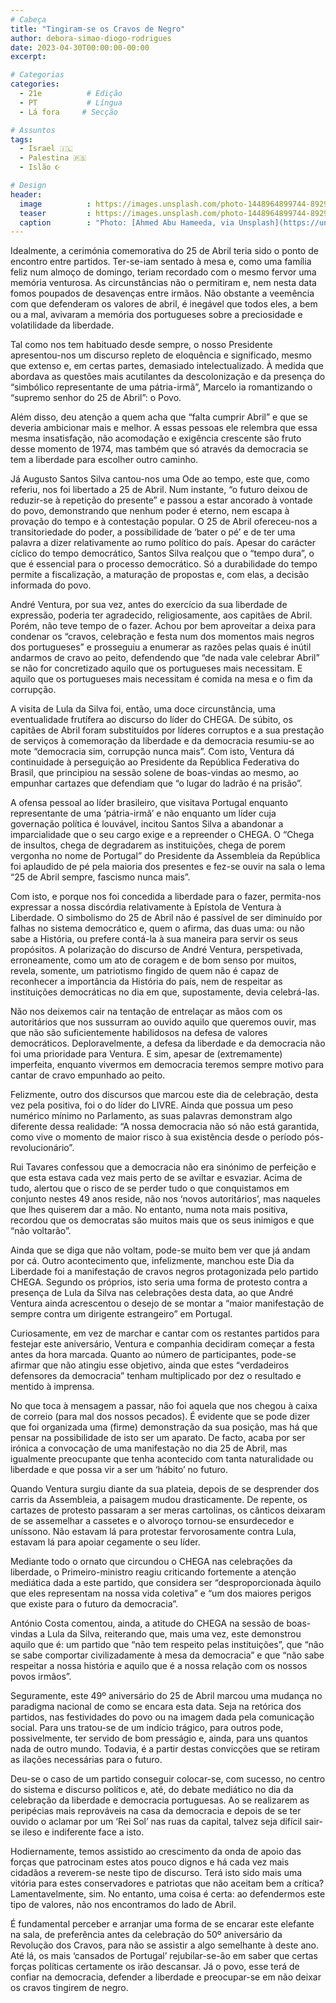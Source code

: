 ```yaml
---
# Cabeça
title: "Tingiram-se os Cravos de Negro"
author: debora-simao-diogo-rodrigues
date: 2023-04-30T00:00:00-00:00
excerpt:

# Categorias
categories:
  - 21e          # Edição
  - PT           # Língua
  - Lá fora     # Secção

# Assuntos
tags:
  - Israel 🇮🇱
  - Palestina 🇵🇸
  - Islão ☪️

# Design
header:
  image          : https://images.unsplash.com/photo-1448964899744-8929e9d992d7?ixlib=rb-4.0.3&ixid=MnwxMjA3fDB8MHxwaG90by1wYWdlfHx8fGVufDB8fHx8&auto=format&fit=crop&w=1374&q=80
  teaser         : https://images.unsplash.com/photo-1448964899744-8929e9d992d7?ixlib=rb-4.0.3&ixid=MnwxMjA3fDB8MHxwaG90by1wYWdlfHx8fGVufDB8fHx8&auto=format&fit=crop&w=1374&q=80
  caption        : "Photo: [Ahmed Abu Hameeda, via Unsplash](https://unsplash.com/photos/D9lCSvUcErk)"
---
```


Idealmente, a cerimónia comemorativa do 25 de Abril teria sido o ponto de encontro entre partidos. Ter-se-iam sentado à mesa e, como uma família feliz num almoço de domingo, teriam recordado com o mesmo fervor uma memória venturosa. As circunstâncias não o permitiram e, nem nesta data fomos poupados de desavenças entre irmãos. Não obstante a veemência com que defenderam os valores de abril, é inegável que todos eles, a bem ou a mal, avivaram a memória dos portugueses sobre a preciosidade e volatilidade da liberdade.

Tal como nos tem habituado desde sempre, o nosso Presidente apresentou-nos um discurso repleto de eloquência e significado, mesmo que extenso e, em certas partes, demasiado intelectualizado. À medida que abordava as questões mais acutilantes da descolonização e da presença do “simbólico representante de uma pátria-irmã”, Marcelo ia romantizando o “supremo senhor do 25 de Abril”: o Povo.

Além disso, deu atenção a quem acha que “falta cumprir Abril” e que se deveria ambicionar mais e melhor. A essas pessoas ele relembra que essa mesma insatisfação, não acomodação e exigência crescente são fruto desse momento de 1974, mas também que só através da democracia se tem a liberdade para escolher outro caminho.

Já Augusto Santos Silva cantou-nos uma Ode ao tempo, este que, como referiu, nos foi libertado a 25 de Abril. Num instante, “o futuro deixou de reduzir-se à repetição do presente” e passou a estar ancorado à vontade do povo, demonstrando que nenhum poder é eterno, nem escapa à provação do tempo e à contestação popular. O 25 de Abril ofereceu-nos a transitoriedade do poder, a possibilidade de ‘bater o pé’ e de ter uma palavra a dizer relativamente ao rumo político do país. Apesar do carácter cíclico do tempo democrático, Santos Silva realçou que o “tempo dura”, o que é essencial para o processo democrático. Só a durabilidade do tempo permite a fiscalização, a maturação de propostas e, com elas, a decisão informada do povo.

André Ventura, por sua vez, antes do exercício da sua liberdade de expressão, poderia ter agradecido, religiosamente, aos capitães de Abril. Porém, não teve tempo de o fazer. Achou por bem aproveitar a deixa para condenar os “cravos, celebração e festa num dos momentos mais negros dos portugueses” e prosseguiu a enumerar as razões pelas quais é inútil andarmos de cravo ao peito, defendendo que “de nada vale celebrar Abril” se não for concretizado aquilo que os portugueses mais necessitam. E aquilo que os portugueses mais necessitam é comida na mesa e o fim da corrupção.

A visita de Lula da Silva foi, então, uma doce circunstância, uma eventualidade frutífera ao discurso do líder do CHEGA. De súbito, os capitães de Abril foram substituídos por líderes corruptos e a sua prestação de serviços à comemoração da liberdade e da democracia resumiu-se ao mote “democracia sim, corrupção nunca mais”. Com isto, Ventura dá continuidade à perseguição ao Presidente da República Federativa do Brasil, que principiou na sessão solene de boas-vindas ao mesmo, ao empunhar cartazes que defendiam que “o lugar do ladrão é na prisão”.  

A ofensa pessoal ao líder brasileiro, que visitava Portugal enquanto representante de uma ‘pátria-irmã’ e não enquanto um líder cuja governação política é louvável, incitou Santos Silva a abandonar a imparcialidade que o seu cargo exige e a repreender o CHEGA.  O “Chega de insultos, chega de degradarem as instituições, chega de porem vergonha no nome de Portugal” do Presidente da Assembleia da República foi aplaudido de pé pela maioria dos presentes e fez-se ouvir na sala o lema “25 de Abril sempre, fascismo nunca mais”.

Com isto, e porque nos foi concedida a liberdade para o fazer, permita-nos expressar a nossa discórdia relativamente à Epístola de Ventura à Liberdade. O simbolismo do 25 de Abril não é passível de ser diminuído por falhas no sistema democrático e, quem o afirma, das duas uma: ou não sabe a História, ou prefere contá-la à sua maneira para servir os seus propósitos. A polarização do discurso de André Ventura, perspetivada, erroneamente, como um ato de coragem e de bom senso por muitos, revela, somente, um patriotismo fingido de quem não é capaz de reconhecer a importância da História do país, nem de respeitar as instituições democráticas no dia em que, supostamente, devia celebrá-las.

Não nos deixemos cair na tentação de entrelaçar as mãos com os autoritários que nos sussurram ao ouvido aquilo que queremos ouvir, mas que não são suficientemente habilidosos na defesa de valores democráticos. Deploravelmente, a defesa da liberdade e da democracia não foi uma prioridade para Ventura. E sim, apesar de (extremamente) imperfeita, enquanto vivermos em democracia teremos sempre motivo para cantar de cravo empunhado ao peito. 

Felizmente, outro dos discursos que marcou este dia de celebração, desta vez pela positiva, foi o do líder do LIVRE. Ainda que possua um peso numérico mínimo no Parlamento, as suas palavras demonstram algo diferente dessa realidade: “A nossa democracia não só não está garantida, como vive o momento de maior risco à sua existência desde o período pós-revolucionário”.

Rui Tavares confessou que a democracia não era sinónimo de perfeição e que esta estava cada vez mais perto de se aviltar e esvaziar. Acima de tudo, alertou que o risco de se perder tudo o que conquistamos em conjunto nestes 49 anos reside, não nos ‘novos autoritários’, mas naqueles que lhes quiserem dar a mão. No entanto, numa nota mais positiva, recordou que os democratas são muitos mais que os seus inimigos e que “não voltarão”.

Ainda que se diga que não voltam, pode-se muito bem ver que já andam por cá. Outro acontecimento que, infelizmente, manchou este Dia da Liberdade foi a manifestação de cravos negros protagonizada pelo partido CHEGA. Segundo os próprios, isto seria uma forma de protesto contra a presença de Lula da Silva nas celebrações desta data, ao que André Ventura ainda acrescentou o desejo de se montar a “maior manifestação de sempre contra um dirigente estrangeiro” em Portugal.

Curiosamente, em vez de marchar e cantar com os restantes partidos para festejar  este aniversário, Ventura e companhia decidiram começar a festa antes da hora marcada. Quanto ao número de participantes, pode-se afirmar que não atingiu esse objetivo, ainda que estes “verdadeiros defensores da democracia” tenham multiplicado por dez o resultado e mentido à imprensa.

No que toca à mensagem a passar, não foi aquela que nos chegou à caixa de correio (para mal dos nossos pecados). É evidente que se pode dizer que foi organizada uma (firme) demonstração da sua posição, mas há que pensar na possibilidade de isto ser um aparato. De facto, acaba por ser irónica a convocação de uma manifestação no dia 25 de Abril, mas igualmente preocupante que tenha acontecido com tanta naturalidade ou liberdade e que possa vir a ser um ‘hábito’ no futuro.

Quando Ventura surgiu diante da sua plateia, depois de se desprender dos carris da Assembleia, a paisagem mudou drasticamente. De repente, os cartazes de protesto passaram a ser meras cartolinas, os cânticos deixaram de se assemelhar a cassetes e o alvoroço tornou-se ensurdecedor e uníssono. Não estavam lá para protestar fervorosamente contra Lula, estavam lá para apoiar cegamente o seu líder.

Mediante todo o ornato que circundou o CHEGA nas celebrações da liberdade, o Primeiro-ministro reagiu criticando fortemente a atenção mediática dada a este partido, que considera ser “desproporcionada àquilo que eles representam na nossa vida coletiva” e “um dos maiores perigos que existe para o futuro da democracia”.

António Costa comentou, ainda, a atitude do CHEGA na sessão de boas-vindas a Lula da Silva, reiterando que, mais uma vez, este demonstrou aquilo que é: um partido que “não tem respeito pelas instituições”, que “não se sabe comportar civilizadamente à mesa da democracia” e que “não sabe respeitar a nossa história e aquilo que é a nossa relação com os nossos povos irmãos”.

Seguramente, este 49º aniversário do 25 de Abril marcou uma mudança no paradigma nacional de como se encara esta data. Seja na retórica dos partidos, nas festividades do povo ou na imagem dada pela comunicação social. Para uns tratou-se de um indício trágico, para outros pode, possivelmente, ter servido de bom presságio e, ainda, para uns quantos nada de outro mundo. Todavia, é a partir destas convicções que se retiram as ilações necessárias para o futuro.

Deu-se o caso de um partido conseguir colocar-se, com sucesso, no centro do sistema e discurso políticos e, até, do debate mediático no dia da celebração da liberdade e democracia portuguesas. Ao se realizarem as peripécias mais reprováveis na casa da democracia e depois de se ter ouvido o aclamar por um ‘Rei Sol’ nas ruas da capital, talvez seja difícil sair-se ileso e indiferente face a isto.

Hodiernamente, temos assistido ao crescimento da onda de apoio das forças que patrocinam estes atos pouco dignos e há cada vez mais cidadãos a reverem-se neste tipo de discurso. Terá isto sido mais uma vitória para estes conservadores e patriotas que não aceitam bem a crítica? Lamentavelmente, sim. No entanto, uma coisa é certa: ao defendermos este tipo de valores, não nos encontramos do lado de Abril.

É fundamental perceber e arranjar uma forma de se encarar este elefante na sala, de preferência antes da celebração do 50º aniversário da Revolução dos Cravos, para não se assistir a algo semelhante à deste ano. Até lá, os mais ‘cansados de Portugal’ rejubilar-se-ão em saber que certas forças políticas certamente os irão descansar. Já o povo, esse terá de confiar na democracia, defender a liberdade e preocupar-se em não deixar os cravos tingirem de negro.